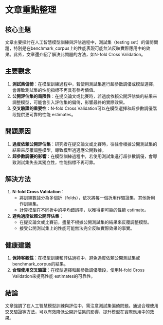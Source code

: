 # 文章重點整理

## 核心主題
文章主要探討在人工智慧模型訓練與評估過程中，測試集（testing set）的偏倚問題，特別是在benchmark_corpus上的性能表現可能無法反映實際應用中的效果。此外，文章還介紹了解決此問題的方法，如N-fold Cross Validation。

## 主要觀念
1. **測試集偏倚**：在模型訓練過程中，若使用測試集進行超參數調優或模型選擇，會導致測試集的性能指標不再具有參考價值。
2. **公開評估集的局限性**：在提交論文或比賽時，若過度依賴公開評估集的結果來調整模型，可能會引入評估集的偏倚，影響最終的實際效果。
3. **交叉驗證的重要性**：N-fold Cross Validation可以在模型選擇和超參數調優階段提供更可靠的性能 estimates。

## 問題原因
1. **過度依賴公開評估集**：研究者在提交論文或比賽時，往往會根據公開測試集的結果來反覆調整模型，導致模型過適應公開數據。
2. **超參數調優的影響**：在模型訓練過程中，若使用測試集進行超參數調優，會導致測試集失去其獨立性，性能指標不再可靠。

## 解決方法
1. **N-fold Cross Validation**：
   - 將訓練數據分為多個折（folds），依次將每一個折用作驗證集，其他折用作訓練集。
   - 計算模型在不同折中的平均錯誤率，以獲得更可靠的性能 estimate。
2. **避免過度依賴公開評估集**：
   - 在提交論文或比賽前，盡量不根據公開測試集的結果來反覆調整模型。
   - 接受公開測試集上的性能可能無法完全反映實際效果的事實。

## 健康建議
1. **保持客觀性**：在模型訓練和評估過程中，避免過度依賴公開測試集或benchmark_corpus的結果。
2. **合理使用交叉驗證**：在模型選擇和超參數調優階段，使用N-fold Cross Validation來提高性能 estimates的可靠性。

## 結論
文章強調了在人工智慧模型訓練與評估中，需注意測試集偏倚問題。通過合理使用交叉驗證等方法，可以有效降低公開評估集的影響，提升模型在實際應用中的效果。